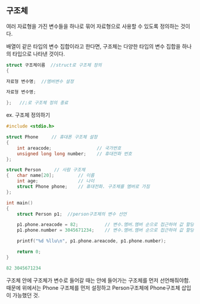 ## 구조체

여러 자료형을 가진 변수들을 하나로 묶어 자료형으로 사용할 수 있도록 정의하는 것이다.

배열이 같은 타입의 변수 집합이라고 한다면, 구조체는 다양한 타입의 변수 집합을 하나의 타입으로 나타낸 것이다.

```c
struct 구조체이름  //struct로 구조체 정의
{

자료형 변수명;  //멤버변수 설정

자료형 변수명;

};   //;로 구조체 정의 종료
```
ex. 구조체 정의하기
```c
#include <stdio.h>

struct Phone     // 휴대폰 구조체 설정
{
    int areacode;                 // 국가번호
    unsigned long long number;    // 휴대전화 번호
};

struct Person     // 사람 구조체
{   char name[20];         // 이름
    int age;               // 나이
    struct Phone phone;    // 휴대전화. 구조체를 멤버로 가짐
};

int main()
{
    struct Person p1;  //person구조체의 변수 선언

    p1.phone.areacode = 82;          // 변수.멤버.멤버 순으로 접근하여 값 할당
    p1.phone.number = 3045671234;    // 변수.멤버.멤버 순으로 접근하여 값 할당

    printf("%d %llu\n", p1.phone.areacode, p1.phone.number); 

    return 0;
}
```
```c
82 3045671234
```

구조체 안에 구조체가 변수로 들어갈 때는 안에 들어가는 구조체를 먼저 선언해줘야함. 때문에 위에서는 Phone 구조체를 먼저 설정하고 Person구조체에 Phone구조체 삽입이 가능했던 것.
